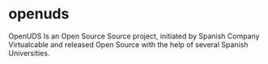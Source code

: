 openuds
=======

OpenUDS Is an Open Source Source project, initiated by Spanish Company ​Virtualcable and released Open Source with the help of several Spanish Universities.
